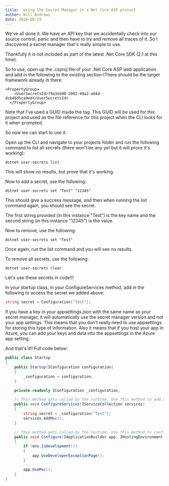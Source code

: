 ```yaml
---
title:  Using the Secret Manager in a Net Core ASP project
author: Will Andrews
date: 2018-06-19
---
```


We've all done it. We have an API key that we accidentally check into our source control, panic and then have to try and remove all traces of it. So I discovered a secret manager that's really simple to use.

Thankfully it is not included as part of the latest .Net Core SDK (2.1 at this time). 

So to use, open up the .csproj file of your .Net Core ASP web application and add in the following to the existing <PropertyGroup> section (There should be the target framework already in there:

```
<PropertyGroup>
    <UserSecretsId>79a3edd0-2092-40a2-a04d-dcb46d5ca9ed</UserSecretsId>
  </PropertyGroup>
```

Note that I've used a GUID inside the tag. This GUID will be used for this project and used as the file reference for this project when the CLI looks for it when prompted.

So now we can start to use it.

Open up the CLI and navigate to your projects folder and run the following command to list all secrets (there won't be any yet but it will prove it's working):

```
dotnet user-secrets list
```
This will show no results, but prove that it's working.

Now to add a secret, use the following:
```
dotnet user-secrets set "Test" "12345"
```
This should give a success message, and then when running the list command again, you should see the secret.

The first string provided (in this instance "Test") is the key name and the second string (in this instance "12345") is the value.

Now to remove, use the following:
```
dotnet user-secrets set "Test"
```
Once again, run the list command and you will see no results.

To remove all secrets, use the following:
```
dotnet user-secrets clear
```

Let's use these secrets in code!!!

In your startup class, in your ConfigureServices method, add in the following to access the secret we added above:
``` c#
string secret = Configuration["Test"];
```

If you have a key in your appsettings.json with the same name as your secret manager, it will automatically use the secret manager version and not your app settings. This means that you don't really need to use appsettings for storing this type of information. Also it means that if you host your app in Azure, you can add your keys and data into the appsettings in the Azure app setting.

And that's it!! Full code below:
``` c#
public class Startup
{
    public Startup(IConfiguration configuration)
    {
        _configuration = configuration;
    }

    private readonly IConfiguration _configuration;

    // This method gets called by the runtime. Use this method to add services to the container.
    public void ConfigureServices(IServiceCollection services)
    {
        string secret = _configuration["Test"];
        services.AddMvc();
    }

    // This method gets called by the runtime. Use this method to configure the HTTP request pipeline.
    public void Configure(IApplicationBuilder app, IHostingEnvironment env)
    {
        if (env.IsDevelopment())
        {
            app.UseDeveloperExceptionPage();
        }

        app.UseMvc();
    }
}
```
